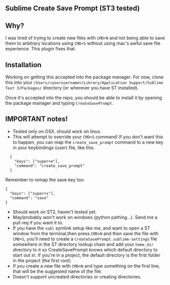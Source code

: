 ## Sublime Create Save Prompt (ST3 tested)

## Why?

I was tired of trying to create new files with `CMD+N` and not being able to save them to arbitrary locations using `CMD+S` without using mac's awful save file experience. This plugin fixes that.

## Installation

Working on getting this accepted into the package manager. For now, clone this into your `/Users/<yourusername>/Library/Application Support/Sublime Text 3/Packages/` directory (or wherever you have ST installed).

Once it's accepted into the repo, you should be able to install it by opening the package manager and typing `CreateSavePrompt`.

## IMPORTANT notes!

* Tested only on OSX. should work on linux.
* This will attempt to override your `CMD+S` command! If you don't want this to happen, you can map the `create_save_prompt` command to a new key in your keybindings (user) file, like this.

```
  {
    "keys": ["super+e"],
    "command": "create_save_prompt"
  }
```
Remember to remap the save key too:

```
{
  "keys": ["super+s"],
  "command": "save"
}
```

* Should work on ST2, haven't tested yet.
* May/probably won't work on windows (python pathing...). Send me a pull req if you want it to.
* If you have the `subl` symlink setup like me, and want to open a ST window from the terminal,then press `CMD+N` and then save the file with `CMD+S`, you'll need to create a `CreateSavePrompt.sublime-settings` file somewhere in the ST directory lookup chain and add your `home_dir` directory to it so CreateSavePrompt knows which default directory to start out in. If you're in a project, the default directory is the first folder in the project (the first root).
* If you create a new file with `CMD+N` and type something on the first line, that will be the suggested name of the file.
* Doesn't support uncreated directories or creating directories.


